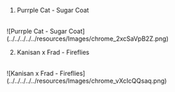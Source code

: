 1. Purrple Cat - Sugar Coat
<br>
![Purrple Cat - Sugar Coat](../../../../../resources/Images/chrome_2xcSaVpB2Z.png)

2. Kanisan x Frad - Fireflies
<br>
![Kanisan x Frad - Fireflies](../../../../../resources/Images/chrome_vXcIcQQsaq.png)